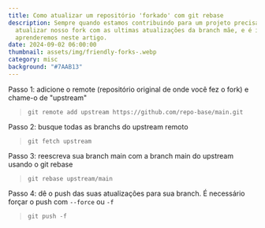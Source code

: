 ```yaml
---
title: Como atualizar um repositório 'forkado' com git rebase
description: Sempre quando estamos contribuindo para um projeto precisamos
  atualizar nosso fork com as ultimas atualizações da branch mãe, e é isso que
  aprenderemos neste artigo.
date: 2024-09-02 06:00:00
thumbnail: assets/img/friendly-forks-.webp
category: misc
background: "#7AAB13"
---
```

Passo 1: adicione o remote (repositório original de onde você fez o fork) e chame-o de "upstream"
> `git remote add upstream https://github.com/repo-base/main.git`

Passo 2: busque todas as branchs do upstream remoto
> `git fetch upstream`

Passo 3: reescreva sua branch main com a branch main do upstream usando o git rebase

> `git rebase upstream/main`

Passo 4: dê o push das suas atualizações para sua branch. É necessário forçar o push com `--force` ou `-f`
> `git push -f`